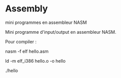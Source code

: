 # Assembly
mini programmes en assembleur NASM

Mini programme d'input/output en assembleur NASM.

Pour compiler :

nasm -f elf hello.asm

ld -m elf_i386 hello.o -o hello

./hello
